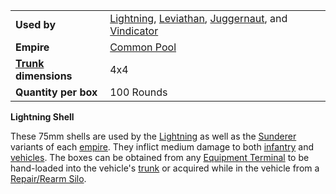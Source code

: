 |                                                 |                                                                                                                                                                    |
| ----------------------------------------------- | ------------------------------------------------------------------------------------------------------------------------------------------------------------------ |
| **Used by**                                     | [Lightning](../vehicles/Lightning.md), [Leviathan](../vehicles/Leviathan.md), [Juggernaut](../vehicles/Juggernaut.md), and [Vindicator](../vehicles/Vindicator.md) |
| **Empire**                                      | [Common Pool](../terminology/Common_Pool.md)                                                                                                                       |
| **[Trunk](../terminology/Trunk.md) dimensions** | 4x4                                                                                                                                                                |
| **Quantity per box**                            | 100 Rounds                                                                                                                                                         |

**Lightning Shell**

These 75mm shells are used by the [Lightning](../vehicles/Lightning.md) as well
as the [Sunderer](../vehicles/Sunderer.md) variants of each
[empire](../terminology/Empire.md). They inflict medium damage to both
[infantry](../terminology/Infantry.md) and [vehicles](../vehicles/Vehicle.md).
The boxes can be obtained from any
[Equipment Terminal](../items/Equipment_Terminal.md) to be hand-loaded into the
vehicle's [trunk](../terminology/Trunk.md) or acquired while in the vehicle from
a [Repair/Rearm Silo](../items/Repair_Rearm_Silo.md).



